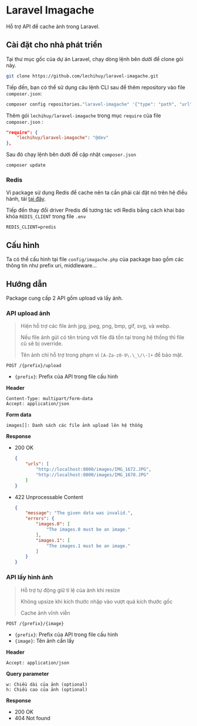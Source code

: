 # Laravel Imagache
Hỗ trợ API để cache ảnh trong Laravel.

## Cài đặt cho nhà phát triển

Tại thư mục gốc của dự án Laravel, chạy dòng lệnh bên dưới để clone gói này.

```sh
git clone https://github.com/lechihuy/laravel-imagache.git
```

Tiếp đến, bạn có thể sử dụng câu lệnh CLI sau để thêm repository vào file `composer.json`:

```sh
composer config repositories."laravel-imagache" '{"type": "path", "url": "./laravel-imagache"}' --file composer.json
```

Thêm gói `lechihuy/laravel-imagache` trong mục `require` của file `composer.json` :

```json
"require": {
    "lechihuy/laravel-imagache": "@dev"
},
```

Sau đó chạy lệnh bên dưới để cập nhật `composer.json`

```
composer update
```

### Redis
Vì package sử dụng Redis để cache nên ta cần phải cài đặt nó trên hệ điều hành, tải [tại đây](https://redis.io/).

Tiếp đến thay đổi driver Predis để tương tác với Redis bằng cách khai báo khóa `REDIS_CLIENT` trong file `.env`

```
REDIS_CLIENT=predis
```

## Cấu hình
Ta có thể cấu hình tại file `config/imagache.php` của package bao gồm các thông tin như prefix uri, middleware...

## Hướng dẫn
Package cung cấp 2 API gồm upload và lấy ảnh.

### API upload ảnh

> Hiện hỗ trợ các file ảnh jpg, jpeg, png, bmp, gif, svg, và webp.
> 
> Nếu file ảnh gửi có tên trùng với file đã tồn tại trong hệ thống thì file cũ sẽ bị override.
>
> Tên ảnh chỉ hỗ trợ trong phạm vi `[A-Za-z0-9\.\_\/\-]+` để bảo mật.

```
POST /{prefix}/upload
```
* `{prefix}`: Prefix của API trong file cấu hình

**Header**
```
Content-Type: multipart/form-data
Accept: application/json
```

**Form data**
```
images[]: Danh sách các file ảnh upload lên hệ thống
```

**Response**
* 200 OK
    ```json
    {
        "urls": [
            "http://localhost:8000/images/IMG_1672.JPG",
            "http://localhost:8000/images/IMG_1678.JPG"
        ]
    }
    ```

* 422 Unprocessable Content
    ```json
    {
        "message": "The given data was invalid.",
        "errors": {
            "images.0": [
                "The images.0 must be an image."
            ],
            "images.1": [
                "The images.1 must be an image."
            ]
        }
    }
    ```

### API lấy hình ảnh

> Hỗ trợ tự động giữ tỉ lệ của ảnh khi resize
>
> Không upsize khi kích thước nhập vào vượt quá kích thước gốc
>
> Cache ảnh vĩnh viễn

```
POST /{prefix}/{image}
```
* `{prefix}`: Prefix của API trong file cấu hình
* `{image}`: Tên ảnh cần lấy

**Header**
```
Accept: application/json
```

**Query parameter**
```
w: Chiều dài của ảnh (optional)
h: Chiều cao của ảnh (optional)
```

**Response**
* 200 OK
* 404 Not found

